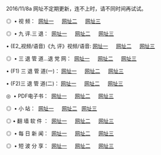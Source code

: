 2016/11/8a 网址不定期更新，连不上时，请不同时间再试试。
<p>◎   • 视 频： 
<a href="http://mal.taiwans.tw/tv/" target="_blank">网址一</a> 　 
<a href="http://mal.taiwans.tw/9018.html" target="_blank">网址二</a> 　 
<a href="http://mal.taiwans.tw/9449.html" target="_blank">网址三</a></p>
<p>◎   • 九 评.三 退：  
<a href="http://mal.taiwans.tw/tt/" target="_blank">网址一</a> 　 
<a href="http://mal.taiwans.tw/v2/" target="_blank">网址二</a> 　 
<a href="http://mal.taiwans.tw/t/" target="_blank">网址三</a> 　</p>
<p>  • (E2_视频/语音)《九 评》视频/语音: 
<a href="http://mal.taiwans.tw/7738.html" target="_blank">网址一</a> 　 
<a href="http://mal.taiwans.tw/7614.html" target="_blank">网址二</a> 　 
<a href="http://mal.taiwans.tw/7633.html" target="_blank">网址三</a></p>
<p>◎   • 三 退 管 道...退 党 网：  
<a href="http://mal.taiwans.tw/go/8/" target="_blank">网址一</a> 　 
<a href="http://mal.taiwans.tw/go/8/" target="_blank">网址二</a> 　 
<a href="http://mal.taiwans.tw/go/8/" target="_blank">网址三</a></p>
<p>  • (F1) 三 退 管 道(一)： 
<a href="http://mal.taiwans.tw/dd/" target="_blank">网址一</a> 　 
<a href="http://mal.taiwans.tw/dd/" target="_blank">网址二</a> 　 
<a href="http://mal.taiwans.tw/dd/" target="_blank">网址三</a></p>
<p>  • (F2)三 退 管 道(二)： 
<a href="http://mal.taiwans.tw/d/" target="_blank">网址一</a> 　 
<a href="http://mal.taiwans.tw/d/" target="_blank">网址二</a> 　 
<a href="http://mal.taiwans.tw/d/" target="_blank">网址三</a></p>
<p>◎   • PDF电子书：  
<a href="http://mal.taiwans.tw/p/" target="_blank">网址一</a> 　 
<a href="http://mal.taiwans.tw/p/" target="_blank">网址二</a> 　 
<a href="http://mal.taiwans.tw/p/" target="_blank">网址三</a></p>
<p>◎ </span>  •  小 站：  
<a href="http://mal.taiwans.tw/" target="_blank">网址一</a> 　 
<a href="http://mal.taiwans.tw/" target="_blank">网址二</a>   
<a href="http://mal.taiwans.tw/" target="_blank">网址三</a></p>
<p>◎  • 翻 墙 软 件 ：  
<a href="http://mal.taiwans.tw/ff/" target="_blank">网址一</a> 　 
<a href="http://mal.taiwans.tw/ff/" target="_blank">网址二</a> 　 
<a href="http://mal.taiwans.tw/ff/" target="_blank">网址三</a></p>
<p>◎ </span>  • 每 日 新 闻：  
<a href="http://mal.taiwans.tw/day/" target="_blank">网址一</a> 　 
<a href="http://mal.taiwans.tw/day/" target="_blank">网址二</a> 　 
<a href="http://mal.taiwans.tw/day/" target="_blank">网址三</a></p>
<p>◎ </span>  • 短 波 分 享：  
<a href="http://mal.taiwans.tw/h/" target="_blank">网址一</a> 　 
<a href="http://mal.taiwans.tw/h/" target="_blank">网址二</a> 　 
<a href="http://mal.taiwans.tw/h/" target="_blank">网址三</a></p>
